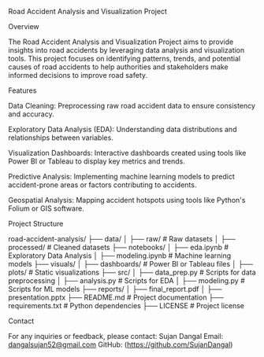 Road Accident Analysis and Visualization Project

Overview

The Road Accident Analysis and Visualization Project aims to provide insights into road accidents by leveraging data analysis and visualization tools. This project focuses on identifying patterns, trends, and potential causes of road accidents to help authorities and stakeholders make informed decisions to improve road safety.

Features

Data Cleaning: Preprocessing raw road accident data to ensure consistency and accuracy.

Exploratory Data Analysis (EDA): Understanding data distributions and relationships between variables.

Visualization Dashboards: Interactive dashboards created using tools like Power BI or Tableau to display key metrics and trends.

Predictive Analysis: Implementing machine learning models to predict accident-prone areas or factors contributing to accidents.

Geospatial Analysis: Mapping accident hotspots using tools like Python's Folium or GIS software.

Project Structure

road-accident-analysis/
├── data/
│   ├── raw/           # Raw datasets
│   ├── processed/     # Cleaned datasets
├── notebooks/
│   ├── eda.ipynb      # Exploratory Data Analysis
│   ├── modeling.ipynb # Machine learning models
├── visuals/
│   ├── dashboards/    # Power BI or Tableau files
│   ├── plots/         # Static visualizations
├── src/
│   ├── data_prep.py   # Scripts for data preprocessing
│   ├── analysis.py    # Scripts for EDA
│   ├── modeling.py    # Scripts for ML models
├── reports/
│   ├── final_report.pdf
│   ├── presentation.pptx
├── README.md          # Project documentation
├── requirements.txt   # Python dependencies
├── LICENSE            # Project license

Contact

For any inquiries or feedback, please contact:
Sujan Dangal Email: dangalsujan52@gmail.com GitHub: (https://github.com/SujanDangal)

